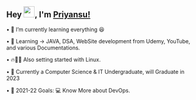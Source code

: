 ## Hey <img src="https://github.com/TheDudeThatCode/TheDudeThatCode/blob/master/Assets/Hi.gif" width="29">, I'm [Priyansu!](https://www.linkedin.com/in/priyansu1/) 

• 🍹 I’m currently learning everything 😆
    
• 🌱 Learning -> JAVA, DSA, WebSite development from Udemy, YouTube, and various Documentations.
    
• 🔥👨‍💻 Also setting started with Linux. 

• 🏫 Currently a Computer Science & IT Undergraduate, will Graduate in 2023

• 🥅 2021-22 Goals:  💻 Know More about DevOps.
